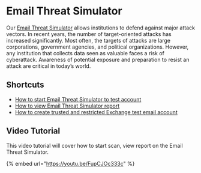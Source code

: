# Email Threat Simulator

Our [Email Threat Simulator](https://keepnetlabs.com/products/email-threat-simulator) allows institutions to defend against major attack vectors. In recent years, the number of target-oriented attacks has increased significantly. Most often, the targets of attacks are large corporations, government agencies, and political organizations. However, any institution that collects data seen as valuable faces a risk of cyberattack. Awareness of potential exposure and preparation to resist an attack are critical in today’s world.

## Shortcuts

* [How to start Email Threat Simulator to test account](start-scan.md)
* [How to view Email Threat Simulator report](view-scan-report.md)
* [How to create trusted and restricted Exchange test email account](create-trusted-account-on-exchange.md)

## Video Tutorial&#x20;

This video tutorial will cover how to start scan, view report on the Email Threat Simulator.

{% embed url="https://youtu.be/FupCJOc333c" %}
